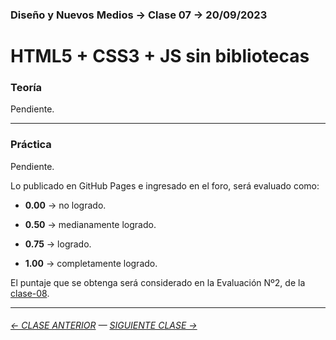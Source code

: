 ### Diseño y Nuevos Medios → Clase 07 → 20/09/2023

# HTML5 + CSS3 + JS sin bibliotecas

### Teoría

Pendiente.

- - - - - - - - - 

### Práctica

Pendiente.

Lo publicado en GitHub Pages e ingresado en el foro, será evaluado como:

- **0.00** → no logrado.

- **0.50** → medianamente logrado.

- **0.75** → logrado.

- **1.00** → completamente logrado.

El puntaje que se obtenga será considerado en la Evaluación Nº2, de la [clase-08](https://github.com/profesorfaco/dno037-2023-2/tree/main/clase-08).

- - - - - - -

###### [← CLASE ANTERIOR](https://github.com/profesorfaco/dno037-2023-2/tree/main/clase-06) — [SIGUIENTE CLASE →](https://github.com/profesorfaco/dno037-2023-2/tree/main/clase-08)
